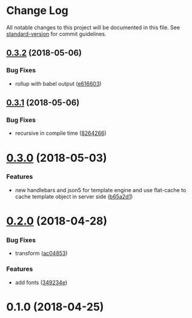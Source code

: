 # Change Log

All notable changes to this project will be documented in this file. See [standard-version](https://github.com/conventional-changelog/standard-version) for commit guidelines.

<a name="0.3.2"></a>
## [0.3.2](https://github.com/ibill-today/ibill-js/compare/v0.3.1...v0.3.2) (2018-05-06)


### Bug Fixes

* rollup with babel output ([e616603](https://github.com/ibill-today/ibill-js/commit/e616603))



<a name="0.3.1"></a>
## [0.3.1](https://github.com/ibill-today/ibill-js/compare/v0.3.0...v0.3.1) (2018-05-06)


### Bug Fixes

* recursive in compile time ([8264266](https://github.com/ibill-today/ibill-js/commit/8264266))



<a name="0.3.0"></a>
# [0.3.0](https://github.com/ibill-today/ibill-js/compare/v0.2.0...v0.3.0) (2018-05-03)


### Features

* new handlebars and json5 for template engine and use flat-cache to cache template object in server side ([b65a2d1](https://github.com/ibill-today/ibill-js/commit/b65a2d1))



<a name="0.2.0"></a>
# [0.2.0](https://github.com/ibill-today/ibill-js/compare/v0.1.0...v0.2.0) (2018-04-28)


### Bug Fixes

* transform ([ac04853](https://github.com/ibill-today/ibill-js/commit/ac04853))


### Features

* add fonts ([349234e](https://github.com/ibill-today/ibill-js/commit/349234e))



<a name="0.1.0"></a>
# 0.1.0 (2018-04-25)
